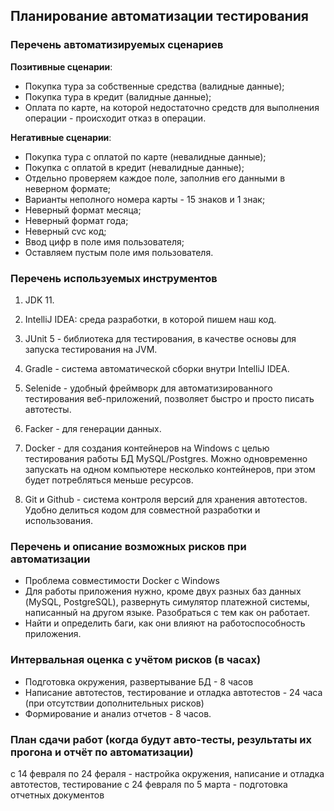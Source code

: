 ## Планирование автоматизации тестирования
### Перечень автоматизируемых сценариев

**Позитивные сценарии**:

- Покупка тура за собственные средства (валидные данные);
- Покупка тура в кредит (валидные данные);
- Оплата по карте, на которой недостаточно средств для выполнения операции - происходит отказ в операции.


**Негативные сценарии**:

- Покупка тура с оплатой по карте (невалидные данные);
- Покупка с оплатой в кредит (невалидные данные);
- Отдельно проверяем каждое поле, заполнив его данными в неверном формате;
- Варианты неполного номера карты - 15 знаков и 1 знак;
- Неверный формат месяца;
- Неверный формат года;
- Неверный cvc код;
- Ввод цифр в поле имя пользователя;
- Оставляем пустым поле имя пользователя.

### Перечень используемых инструментов
1. JDK 11.

2. IntelliJ IDEA: среда разработки, в которой пишем наш код.

3. JUnit 5 - библиотека для тестирования, в качестве основы для запуска тестирования на JVM. 

4. Gradle - система автоматической сборки внутри IntelliJ IDEA. 

5. Selenide - удобный фреймворк для автоматизированного тестирования веб-приложений, позволяет быстро и просто писать автотесты.

6. Facker - для генерации данных.

7. Docker - для создания контейнеров на Windows с целью тестирования работы БД MySQL/Postgres. Можно одновременно запускать на одном компьютере несколько контейнеров, при этом будет потребляться меньше ресурсов.

8. Git и Github - система контроля версий для хранения автотестов. Удобно делиться кодом для совместной разработки и использования.

### Перечень и описание возможных рисков при автоматизации

- Проблема совместимости Docker с Windows
- Для работы приложения нужно, кроме двух разных баз данных (MySQL, PostgreSQL), развернуть симулятор платежной системы, написанный на другом языке. Разобраться с тем как он работает.
- Найти и определить баги, как они влияют на работоспособность приложения. 

### Интервальная оценка с учётом рисков (в часах)

- Подготовка окружения, развертывание БД - 8 часов 
- Написание автотестов, тестирование и отладка автотестов - 24 часа (при отсутствии дополнительных рисков)
- Формирование и анализ отчетов - 8 часов.

### План сдачи работ (когда будут авто-тесты, результаты их прогона и отчёт по автоматизации)
с 14 февраля по 24 фераля - настройка окружения, написание и отладка автотестов, тестирование
с 24 февраля по 5 марта - подготовка отчетных документов
